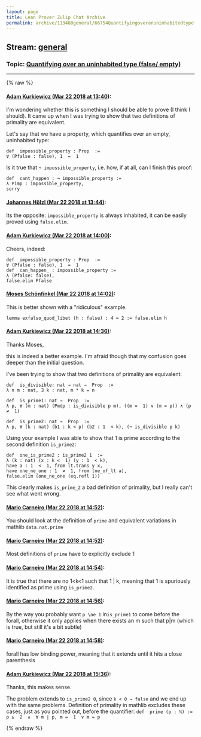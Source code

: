 ```yaml
---
layout: page
title: Lean Prover Zulip Chat Archive 
permalink: archive/113488general/66754Quantifyingoveranuninhabitedtypefalseempty.html
---
```


## Stream: [general](index.html)
### Topic: [Quantifying over an uninhabited type (false/ empty)](66754Quantifyingoveranuninhabitedtypefalseempty.html)

---


{% raw %}
#### [ Adam Kurkiewicz (Mar 22 2018 at 13:40)](https://leanprover.zulipchat.com/#narrow/stream/113488-general/topic/Quantifying%20over%20an%20uninhabited%20type%20%28false/%20empty%29/near/124058931):
I'm wondering whether this is something I should be able to prove (I think I should). It came up when I was trying to show that two definitions of primality are equivalent.

Let's say that we have a property, which quantifies over an empty, uninhabited type:

```
def  impossible_property : Prop  :=
∀ (Pfalse : false), 1  =  1
```

Is it true that `¬ impossible_property`, i.e. how, if at all, can I finish this proof:

```
def  cant_happen : ¬ impossible_property :=
λ Pimp : impossible_property,
sorry
```

#### [ Johannes Hölzl (Mar 22 2018 at 13:44)](https://leanprover.zulipchat.com/#narrow/stream/113488-general/topic/Quantifying%20over%20an%20uninhabited%20type%20%28false/%20empty%29/near/124059054):
Its the opposite: `impossible_property` is always inhabited, it can be easily proved using `false.elim`.

#### [ Adam Kurkiewicz (Mar 22 2018 at 14:00)](https://leanprover.zulipchat.com/#narrow/stream/113488-general/topic/Quantifying%20over%20an%20uninhabited%20type%20%28false/%20empty%29/near/124059575):
Cheers, indeed:

```
def  impossible_property : Prop  :=
∀ (Pfalse : false), 1  =  1
def  can_happen_ : impossible_property :=
λ (Pfalse: false),
false.elim Pfalse
```

#### [ Moses Schönfinkel (Mar 22 2018 at 14:02)](https://leanprover.zulipchat.com/#narrow/stream/113488-general/topic/Quantifying%20over%20an%20uninhabited%20type%20%28false/%20empty%29/near/124059651):
This is better shown with a "ridiculous" example. 
```lean
lemma exfalso_quod_libet (h : false) : 4 = 2 := false.elim h
```

#### [ Adam Kurkiewicz (Mar 22 2018 at 14:36)](https://leanprover.zulipchat.com/#narrow/stream/113488-general/topic/Quantifying%20over%20an%20uninhabited%20type%20%28false/%20empty%29/near/124060858):
Thanks Moses,

this is indeed a better example. I'm afraid though that my confusion goes deeper than the initial question.

I've been trying to show that two definitions of primality are equivalent:

```
def  is_divisible: nat → nat →  Prop  :=
λ n m : nat, ∃ k : nat, m * k = n

def  is_prime1: nat →  Prop  :=
λ p, ∀ (m : nat) (Pmdp : is_divisible p m), ((m =  1) ∨ (m = p)) ∧ (p ≠  1)

def  is_prime2: nat →  Prop  :=
λ p, ∀ (k : nat) (b1 : k < p) (b2 : 1  < k), (¬ is_divisible p k)
```

Using your example I was able to show that 1 is prime according to the second definition `is_prime2`:

```
def  one_is_prime2 : is_prime2 1  :=
λ (k : nat) (x : k <  1) (y : 1  < k),
have a : 1  <  1, from lt.trans y x,
have one_ne_one : 1  ≠  1, from (ne_of_lt a),
false.elim (one_ne_one (eq.refl 1))
```
 
This clearly makes `is_prime_2` a bad definition of primality, but I really can't see what went wrong.

#### [ Mario Carneiro (Mar 22 2018 at 14:52)](https://leanprover.zulipchat.com/#narrow/stream/113488-general/topic/Quantifying%20over%20an%20uninhabited%20type%20%28false/%20empty%29/near/124061502):
You should look at the definition of `prime` and equivalent variations in mathlib `data.nat.prime`

#### [ Mario Carneiro (Mar 22 2018 at 14:52)](https://leanprover.zulipchat.com/#narrow/stream/113488-general/topic/Quantifying%20over%20an%20uninhabited%20type%20%28false/%20empty%29/near/124061507):
Most definitions of `prime` have to explicitly exclude 1

#### [ Mario Carneiro (Mar 22 2018 at 14:54)](https://leanprover.zulipchat.com/#narrow/stream/113488-general/topic/Quantifying%20over%20an%20uninhabited%20type%20%28false/%20empty%29/near/124061570):
It is true that there are no 1<k<1 such that 1 | k, meaning that 1 is spuriously identified as prime using `is_prime2`.

#### [ Mario Carneiro (Mar 22 2018 at 14:56)](https://leanprover.zulipchat.com/#narrow/stream/113488-general/topic/Quantifying%20over%20an%20uninhabited%20type%20%28false/%20empty%29/near/124061651):
By the way you probably want `p \ne 1` in`is_prime1` to come before the forall, otherwise it only applies when there exists an m such that p|m (which is true, but still it's a bit subtle)

#### [ Mario Carneiro (Mar 22 2018 at 14:58)](https://leanprover.zulipchat.com/#narrow/stream/113488-general/topic/Quantifying%20over%20an%20uninhabited%20type%20%28false/%20empty%29/near/124061716):
forall has low binding power, meaning that it extends until it hits a close parenthesis

#### [ Adam Kurkiewicz (Mar 22 2018 at 15:36)](https://leanprover.zulipchat.com/#narrow/stream/113488-general/topic/Quantifying%20over%20an%20uninhabited%20type%20%28false/%20empty%29/near/124063178):
Thanks, this makes sense. 

The problem extends to `is_prime2 0`, since `k < 0 → false` and we end up with the same problems. Definition of primality in mathlib excludes  these cases, just as you pointed out, before the quantifier:  `def  prime (p : ℕ) := p ≥  2  ∧  ∀ m ∣ p, m =  1  ∨ m = p`


{% endraw %}
